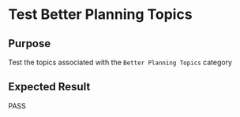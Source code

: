 Test Better Planning Topics
===========================

Purpose
-------
Test the topics associated with the `Better Planning Topics` category

Expected Result
---------------
PASS


<!---
BSSw Metadata:
Publish: preview
Categories: Planning
Topics: Software engineering, Requirements, Design, Software interoperability
Tags: training
Level: 2
Prerequisites: defaults
Aggregate: subresource
RSS Update: 2019-04-19
--->
